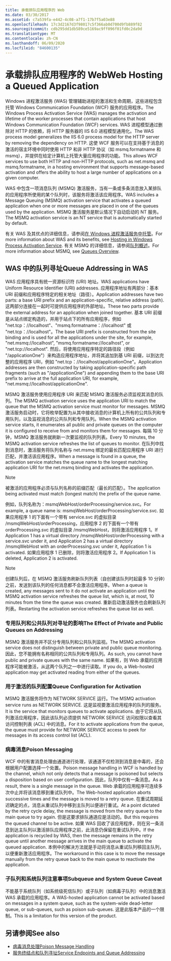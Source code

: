 ```yaml
---
title: 承载排队应用程序的 Web
ms.date: 03/30/2017
ms.assetid: c7a539fa-e442-4c08-a7f1-17b7f5a03e88
ms.openlocfilehash: 17c3d2167d3f98017c5f366ab0d700d9fb889f82
ms.sourcegitcommit: cdb295dd1db589ce5169ac9ff096f01fd0c2da9d
ms.translationtype: MT
ms.contentlocale: zh-CN
ms.lasthandoff: 06/09/2020
ms.locfileid: "84600135"
---
```

# <a name="web-hosting-a-queued-application"></a><span data-ttu-id="9898a-102">承载排队应用程序的 Web</span><span class="sxs-lookup"><span data-stu-id="9898a-102">Web Hosting a Queued Application</span></span>
<span data-ttu-id="9898a-103">Windows 进程激活服务 (WAS) 管理辅助进程的激活和生命周期，这些进程包含托管 Windows Communication Foundation (WCF) 服务的应用程序。</span><span class="sxs-lookup"><span data-stu-id="9898a-103">The Windows Process Activation Service (WAS) manages the activation and lifetime of the worker processes that contain applications that host Windows Communication Foundation (WCF) services.</span></span> <span data-ttu-id="9898a-104">WAS 进程模型通过删除对 HTTP 的依赖，将 HTTP 服务器的 IIS 6.0 进程模型通用化。</span><span class="sxs-lookup"><span data-stu-id="9898a-104">The WAS process model generalizes the IIS 6.0 process model for the HTTP server by removing the dependency on HTTP.</span></span> <span data-ttu-id="9898a-105">这使 WCF 服务可以在支持基于消息的激活的宿主环境中同时使用 HTTP 和非 HTTP 协议（如 msmq.formatname 和 msmq），并提供在给定计算机上托管大量应用程序的功能。</span><span class="sxs-lookup"><span data-stu-id="9898a-105">This allows WCF services to use both HTTP and non-HTTP protocols, such as net.msmq and msmq.formatname, in a hosting environment that supports message-based activation and offers the ability to host a large number of applications on a given computer.</span></span>  
  
 <span data-ttu-id="9898a-106">WAS 中包含一项消息队列 (MSMQ) 激活服务，当有一条或多条消息放入某排队的应用程序所使用的某个队列时，该服务将激活该应用程序。</span><span class="sxs-lookup"><span data-stu-id="9898a-106">WAS includes a Message Queuing (MSMQ) activation service that activates a queued application when one or more messages are placed in one of the queues used by the application.</span></span> <span data-ttu-id="9898a-107">MSMQ 激活服务是默认情况下自动启动的 NT 服务。</span><span class="sxs-lookup"><span data-stu-id="9898a-107">The MSMQ activation service is an NT service that is automatically started by default.</span></span>  
  
 <span data-ttu-id="9898a-108">有关 WAS 及其优点的详细信息，请参阅[在 Windows 进程激活服务中托管](hosting-in-windows-process-activation-service.md)。</span><span class="sxs-lookup"><span data-stu-id="9898a-108">For more information about WAS and its benefits, see [Hosting in Windows Process Activation Service](hosting-in-windows-process-activation-service.md).</span></span> <span data-ttu-id="9898a-109">有关 MSMQ 的详细信息，请参阅[队列概述](queues-overview.md)。</span><span class="sxs-lookup"><span data-stu-id="9898a-109">For more information about MSMQ, see [Queues Overview](queues-overview.md).</span></span>
  
## <a name="queue-addressing-in-was"></a><span data-ttu-id="9898a-110">WAS 中的队列寻址</span><span class="sxs-lookup"><span data-stu-id="9898a-110">Queue Addressing in WAS</span></span>  
 <span data-ttu-id="9898a-111">WAS 应用程序具有统一资源标识符 (URI) 地址。</span><span class="sxs-lookup"><span data-stu-id="9898a-111">WAS applications have Uniform Resource Identifier (URI) addresses.</span></span> <span data-ttu-id="9898a-112">应用程序地址有两部分：基本 URI 前缀和应用程序特定的相关地址（路径）。</span><span class="sxs-lookup"><span data-stu-id="9898a-112">Application addresses have two parts: a base URI prefix and an application-specific, relative address (path).</span></span> <span data-ttu-id="9898a-113">这两部分连接在一起时可提供应用程序的外部地址。</span><span class="sxs-lookup"><span data-stu-id="9898a-113">These two parts provide the external address for an application when joined together.</span></span> <span data-ttu-id="9898a-114">基本 URI 前缀是从站点绑定构造的，并用于站点下的所有应用程序，例如 "net.tcp：//localhost"、"msmq.formatname：//localhost" 或 "net.tcp：//localhost"。</span><span class="sxs-lookup"><span data-stu-id="9898a-114">The base URI prefix is constructed from the site binding and is used for all the applications under the site, for example, "net.msmq://localhost", "msmq.formatname://localhost", or "net.tcp://localhost".</span></span> <span data-ttu-id="9898a-115">然后，将使用应用程序特定的路径段（例如 "/applicationOne"）来构造应用程序地址，并将其追加到基 URI 前缀，以到达完整的应用程序 URI，例如 "net.tcp：//localhost/applicationOne"。</span><span class="sxs-lookup"><span data-stu-id="9898a-115">Application addresses are then constructed by taking application-specific path fragments (such as "/applicationOne") and appending them to the base URI prefix to arrive at the full application URI, for example, "net.msmq://localhost/applicationOne".</span></span>  
  
 <span data-ttu-id="9898a-116">MSMQ 激活服务使用应用程序 URI 来匹配 MSMQ 激活服务必须监视其消息的队列。</span><span class="sxs-lookup"><span data-stu-id="9898a-116">The MSMQ activation service uses the application URI to match the queue that the MSMQ activation service must monitor for messages.</span></span> <span data-ttu-id="9898a-117">MSMQ 激活服务启动时，它将枚举配置为从其中接收消息的计算机上所有的公共队列和专用队列，以及监视消息的公共队列和专用队列。</span><span class="sxs-lookup"><span data-stu-id="9898a-117">When the MSMQ activation service starts, it enumerates all public and private queues on the computer it is configured to receive from and monitors them for messages.</span></span> <span data-ttu-id="9898a-118">每隔 10 分钟，MSMQ 激活服务就刷新一次要监视的队列列表。</span><span class="sxs-lookup"><span data-stu-id="9898a-118">Every 10 minutes, the MSMQ activation service refreshes the list of queues to monitor.</span></span> <span data-ttu-id="9898a-119">在队列中找到消息时，激活服务将队列名称与 net.msmq 绑定的最长匹配应用程序 URI 进行匹配，并激活该应用程序。</span><span class="sxs-lookup"><span data-stu-id="9898a-119">When a message is found in a queue, the activation service matches the queue name to the longest matching application URI for the net.msmq binding and activates the application.</span></span>  
  
> [!NOTE]
> <span data-ttu-id="9898a-120">被激活的应用程序必须与队列名称的前缀匹配（最长的匹配）。</span><span class="sxs-lookup"><span data-stu-id="9898a-120">The application being activated must match (longest match) the prefix of the queue name.</span></span>  
  
 <span data-ttu-id="9898a-121">例如，队列名称为：msmqWebHost/orderProcessing/service.svc。</span><span class="sxs-lookup"><span data-stu-id="9898a-121">For example, a queue name is: msmqWebHost/orderProcessing/service.svc.</span></span> <span data-ttu-id="9898a-122">如果应用程序 1 的下面有一个带有 service.svc 的虚拟目录 /msmqWebHost/orderProcessing，应用程序 2 的下面有一个带有 orderProcessing.svc 的虚拟目录 /msmqWebHost，则将激活应用程序 1。</span><span class="sxs-lookup"><span data-stu-id="9898a-122">If Application 1 has a virtual directory /msmqWebHost/orderProcessing with a service.svc under it, and Application 2 has a virtual directory /msmqWebHost with an orderProcessing.svc under it, Application 1 is activated.</span></span> <span data-ttu-id="9898a-123">如果应用程序 1 已删除，则将激活应用程序 2。</span><span class="sxs-lookup"><span data-stu-id="9898a-123">If Application 1 is deleted, Application 2 is activated.</span></span>  
  
> [!NOTE]
> <span data-ttu-id="9898a-124">创建队列后，在 MSMQ 激活服务刷新队列列表（自创建该队列时起最多 10 分钟）之前，发送到该队列的任何消息都不会激活应用程序。</span><span class="sxs-lookup"><span data-stu-id="9898a-124">When a queue is created, any messages sent to it do not activate an application until the MSMQ activation service refreshes the queue list, which is, at most, 10 minutes from the time the queue was created.</span></span> <span data-ttu-id="9898a-125">重新启动激活服务也会刷新队列列表。</span><span class="sxs-lookup"><span data-stu-id="9898a-125">Restarting the activation service refreshes the queue list as well.</span></span>  
  
### <a name="the-effect-of-private-and-public-queues-on-addressing"></a><span data-ttu-id="9898a-126">专用队列和公共队列对寻址的影响</span><span class="sxs-lookup"><span data-stu-id="9898a-126">The Effect of Private and Public Queues on Addressing</span></span>  
 <span data-ttu-id="9898a-127">MSMQ 激活服务并不区分专用队列和公共队列监视。</span><span class="sxs-lookup"><span data-stu-id="9898a-127">The MSMQ activation service does not distinguish between private and public queue monitoring.</span></span> <span data-ttu-id="9898a-128">因此，您不能拥有名称相同的公共队列和专用队列。</span><span class="sxs-lookup"><span data-stu-id="9898a-128">As such, you cannot have public and private queues with the same name.</span></span> <span data-ttu-id="9898a-129">如果有，则 Web 承载的应用程序可能被激活，从这两个队列之一中进行读取。</span><span class="sxs-lookup"><span data-stu-id="9898a-129">If you do, a Web-hosted application may get activated reading from either of the queues.</span></span>  
  
### <a name="queue-configuration-for-activation"></a><span data-ttu-id="9898a-130">用于激活的队列配置</span><span class="sxs-lookup"><span data-stu-id="9898a-130">Queue Configuration for Activation</span></span>  
 <span data-ttu-id="9898a-131">MSMQ 激活服务将作为 NETWORK SERVICE 运行。</span><span class="sxs-lookup"><span data-stu-id="9898a-131">The MSMQ activation service runs as NETWORK SERVICE.</span></span> <span data-ttu-id="9898a-132">这是监视要激活应用程序的队列的服务。</span><span class="sxs-lookup"><span data-stu-id="9898a-132">It is the service that monitors queues to activate applications.</span></span> <span data-ttu-id="9898a-133">由于它将从队列激活应用程序，因此该队列必须提供 NETWORK SERVICE 访问权限以查看其访问控制列表 (ACL) 中的消息。</span><span class="sxs-lookup"><span data-stu-id="9898a-133">For it to activate applications from the queue, the queue must provide for NETWORK SERVICE access to peek for messages in its access control list (ACL).</span></span>  
  
### <a name="poison-messaging"></a><span data-ttu-id="9898a-134">病毒消息</span><span class="sxs-lookup"><span data-stu-id="9898a-134">Poison Messaging</span></span>  
 <span data-ttu-id="9898a-135">WCF 中的有害消息处理由通道进行处理，该通道不仅检测到消息是中毒的，还会根据用户配置选择一个处置。</span><span class="sxs-lookup"><span data-stu-id="9898a-135">Poison message handling in WCF is handled by the channel, which not only detects that a message is poisoned but selects a disposition based on user configuration.</span></span> <span data-ttu-id="9898a-136">因此，队列中仅有一条消息。</span><span class="sxs-lookup"><span data-stu-id="9898a-136">As a result, there is a single message in the queue.</span></span> <span data-ttu-id="9898a-137">Web 承载的应用程序可连续多次中止并将该消息移到重试队列中。</span><span class="sxs-lookup"><span data-stu-id="9898a-137">The Web-hosted application aborts successive times and the message is moved to a retry queue.</span></span> <span data-ttu-id="9898a-138">在重试周期延迟确定的点，消息从重试队列中移到主队列以便进行重试。</span><span class="sxs-lookup"><span data-stu-id="9898a-138">At a point dictated by the retry cycle delay, the message is moved from the retry queue to the main queue to try again.</span></span> <span data-ttu-id="9898a-139">但是这要求排队通道应是活动的。</span><span class="sxs-lookup"><span data-stu-id="9898a-139">But this requires the queued channel to be active.</span></span> <span data-ttu-id="9898a-140">如果 WAS 回收了该应用程序，则在另一条消息到达主队列以激活排队应用程序之前，此消息仍保留在重试队列中。</span><span class="sxs-lookup"><span data-stu-id="9898a-140">If the application is recycled by WAS, then the message remains in the retry queue until another message arrives in the main queue to activate the queued application.</span></span> <span data-ttu-id="9898a-141">本例中的解决方法就是手动将消息从重试队列移回主队列，以便重新激活应用程序。</span><span class="sxs-lookup"><span data-stu-id="9898a-141">The workaround in this case is to move the message manually from the retry queue back to the main queue to reactivate the application.</span></span>  
  
### <a name="subqueue-and-system-queue-caveat"></a><span data-ttu-id="9898a-142">子队列和系统队列注意事项</span><span class="sxs-lookup"><span data-stu-id="9898a-142">Subqueue and System Queue Caveat</span></span>  
 <span data-ttu-id="9898a-143">不能基于系统队列（如系统级死信队列）或子队列（如病毒子队列）中的消息激活 WAS 承载的应用程序。</span><span class="sxs-lookup"><span data-stu-id="9898a-143">A WAS-hosted application cannot be activated based on messages in a system queue, such as the system-wide dead-letter queue, or sub-queues, such as poison sub-queues.</span></span> <span data-ttu-id="9898a-144">这是此版本产品的一个限制。</span><span class="sxs-lookup"><span data-stu-id="9898a-144">This is a limitation for this version of the product.</span></span>  
  
## <a name="see-also"></a><span data-ttu-id="9898a-145">另请参阅</span><span class="sxs-lookup"><span data-stu-id="9898a-145">See also</span></span>

- [<span data-ttu-id="9898a-146">病毒消息处理</span><span class="sxs-lookup"><span data-stu-id="9898a-146">Poison Message Handling</span></span>](poison-message-handling.md)
- [<span data-ttu-id="9898a-147">服务终结点和队列寻址</span><span class="sxs-lookup"><span data-stu-id="9898a-147">Service Endpoints and Queue Addressing</span></span>](service-endpoints-and-queue-addressing.md)
